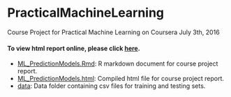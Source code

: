 PracticalMachineLearning
=============================

Course Project for Practical Machine Learning on Coursera
July 3th, 2016

#### To view html report online, please click [here](http://htmlpreview.github.io/?https://github.com/juanpabosu/MachineLearning/blob/master/ML_PredictionModels.html).         

* [ML_PredictionModels.Rmd](./ML_PredictionModels.Rmd): R markdown document for course project report.        
* [ML_PredictionModels.html](./ML_PredictionModels.html): Compiled html file for course project report.   
* [data](./data): Data folder containing csv files for training and testing sets.